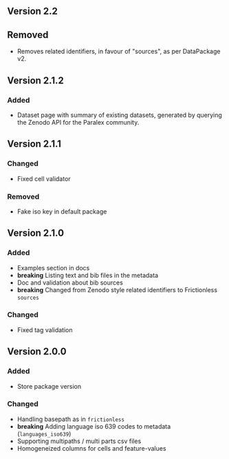 ## Version 2.2 

## Removed

- Removes related identifiers, in favour of "sources", as per DataPackage v2.

## Version 2.1.2

### Added

- Dataset page with summary of existing datasets, generated by querying the Zenodo API for the Paralex community.

## Version 2.1.1

### Changed

- Fixed cell validator

### Removed

- Fake iso key in default package

## Version 2.1.0

### Added

- Examples section in docs
- **breaking** Listing text and bib files in the metadata
- Doc and validation about bib sources
- **breaking** Changed from Zenodo style related identifiers to Frictionless `sources`

### Changed

- Fixed tag validation


## Version 2.0.0

### Added

- Store package version

### Changed

- Handling basepath as in `frictionless`
- **breaking** Adding language iso 639 codes to metadata (`languages_iso639`)
- Supporting multipaths / multi parts csv files
- Homogeneized columns for cells and feature-values

